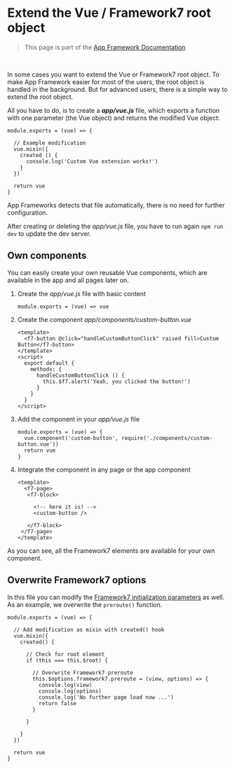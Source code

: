 # Extend the Vue / Framework7 root object

> This page is part of the [App Framework Documentation](../DOCUMENTATION.md)

<br />

In some cases you want to extend the Vue or Framework7 root object. To make App Framework easier for most of the users, the root object is handled in the background. But for advanced users, there is a simple way to extend the root object.

All you have to do, is to create a ***app/vue.js*** file, which exports a function with one parameter (the Vue object) and returns the modified Vue object:

```
module.exports = (vue) => {

  // Example modification
  vue.mixin({
    created () {
      console.log('Custom Vue extension works!')
    }
  })

  return vue
}
```

App Frameworks detects that file automatically, there is no need for further configuration.

After creating or deleting the *app/vue.js* file, you have to run again `npm run dev` to update the dev server.

## Own components

You can easily create your own reusable Vue components, which are available in the app and all pages later on.

1. Create the *app/vue.js* file with basic content
   ```
   module.exports = (vue) => vue

   ```
2. Create the component *app/components/custom-button.vue*
   ```
   <template>
     <f7-button @click="handleCustomButtonClick" raised fill>Custom Button</f7-button>
   </template>
   <script>
     export default {
       methods: {
         handleCustomButtonClick () {
           this.$f7.alert('Yeah, you clicked the button!')
         }
       }
     }
   </script>
   ```
3. Add the component in your *app/vue.js* file
   ```
   module.exports = (vue) => {
     vue.component('custom-button', require('./components/custom-button.vue'))
     return vue
   }
   ```
4. Integrate the component in any page or the app component
   ```
   <template>
     <f7-page>
      <f7-block>

        <!-- here it is! -->
        <custom-button />

      </f7-block>
    </f7-page>
   </template>
   ```

As you can see, all the Framework7 elements are available for your own component.

## Overwrite Framework7 options

In this file you can modify the [Framework7 initialization parameters](http://framework7.io/docs/init-app.html) as well. As an example, we overwrite the `preroute()` function.

```
module.exports = (vue) => {

  // Add modification as mixin with created() hook
  vue.mixin({
    created() {

      // Check for root element
      if (this === this.$root) {

        // Overwrite Framework7 preroute
        this.$options.framework7.preroute = (view, options) => {
          console.log(view)
          console.log(options)
          console.log('No further page load now ...')
          return false
        }

      }

    }
  })

  return vue
}
```
